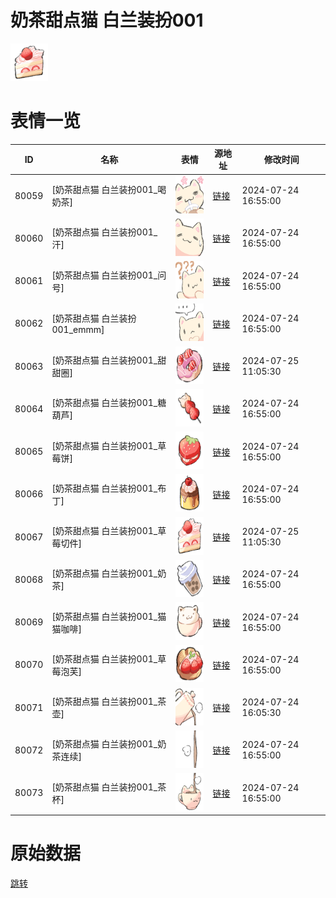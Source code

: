 # 奶茶甜点猫 白兰装扮001

<img src="./cover.png" height="60" alt="cover" />

# 表情一览

|ID|名称|表情|源地址|修改时间|
|----|----|----|----|----|
|80059|[奶茶甜点猫 白兰装扮001_喝奶茶]|<img src="./pic/080059_%5B奶茶甜点猫 白兰装扮001_喝奶茶%5D.png" height="60" alt="喝奶茶"/>|[链接](https://i0.hdslb.com/bfs/garb/2655213a8d632a6b95de5d1725adaba6bef568b9.png)|2024-07-24 16:55:00|
|80060|[奶茶甜点猫 白兰装扮001_汗]|<img src="./pic/080060_%5B奶茶甜点猫 白兰装扮001_汗%5D.png" height="60" alt="汗"/>|[链接](https://i0.hdslb.com/bfs/garb/024218a7457031946653d02bf54a6a4c439b28d7.png)|2024-07-24 16:55:00|
|80061|[奶茶甜点猫 白兰装扮001_问号]|<img src="./pic/080061_%5B奶茶甜点猫 白兰装扮001_问号%5D.png" height="60" alt="问号"/>|[链接](https://i0.hdslb.com/bfs/garb/37e3a21933f0fbdeee1098b54cabea6303e2a442.png)|2024-07-24 16:55:00|
|80062|[奶茶甜点猫 白兰装扮001_emmm]|<img src="./pic/080062_%5B奶茶甜点猫 白兰装扮001_emmm%5D.png" height="60" alt="emmm"/>|[链接](https://i0.hdslb.com/bfs/garb/32795e2fee9d25aae7386a86b8c4de4c4c24aa59.png)|2024-07-24 16:55:00|
|80063|[奶茶甜点猫 白兰装扮001_甜甜圈]|<img src="./pic/080063_%5B奶茶甜点猫 白兰装扮001_甜甜圈%5D.png" height="60" alt="甜甜圈"/>|[链接](https://i0.hdslb.com/bfs/garb/a42cf5cddf218fa45ed28d8c795a77726c027f20.png)|2024-07-25 11:05:30|
|80064|[奶茶甜点猫 白兰装扮001_糖葫芦]|<img src="./pic/080064_%5B奶茶甜点猫 白兰装扮001_糖葫芦%5D.png" height="60" alt="糖葫芦"/>|[链接](https://i0.hdslb.com/bfs/garb/a389ae9890f6516cf42f99450293aa4ba628d069.png)|2024-07-24 16:55:00|
|80065|[奶茶甜点猫 白兰装扮001_草莓饼]|<img src="./pic/080065_%5B奶茶甜点猫 白兰装扮001_草莓饼%5D.png" height="60" alt="草莓饼"/>|[链接](https://i0.hdslb.com/bfs/garb/ca7bf6332fb4522a4fde062de95e62cb362d97c2.png)|2024-07-24 16:55:00|
|80066|[奶茶甜点猫 白兰装扮001_布丁]|<img src="./pic/080066_%5B奶茶甜点猫 白兰装扮001_布丁%5D.png" height="60" alt="布丁"/>|[链接](https://i0.hdslb.com/bfs/garb/b93c56e5f1ab908e6c1c3ea0526f2b2d39b8c212.png)|2024-07-24 16:55:00|
|80067|[奶茶甜点猫 白兰装扮001_草莓切件]|<img src="./pic/080067_%5B奶茶甜点猫 白兰装扮001_草莓切件%5D.png" height="60" alt="草莓切件"/>|[链接](https://i0.hdslb.com/bfs/garb/595e71400ed49bc583c770446fbbe9d699e5789e.png)|2024-07-25 11:05:30|
|80068|[奶茶甜点猫 白兰装扮001_奶茶]|<img src="./pic/080068_%5B奶茶甜点猫 白兰装扮001_奶茶%5D.png" height="60" alt="奶茶"/>|[链接](https://i0.hdslb.com/bfs/garb/368f2376412fcdd3a93a484cfba0154e6501db0c.png)|2024-07-24 16:55:00|
|80069|[奶茶甜点猫 白兰装扮001_猫猫咖啡]|<img src="./pic/080069_%5B奶茶甜点猫 白兰装扮001_猫猫咖啡%5D.png" height="60" alt="猫猫咖啡"/>|[链接](https://i0.hdslb.com/bfs/garb/387cda0c7bc4ba86144a7b6252cf3c98ed7f90cc.png)|2024-07-24 16:55:00|
|80070|[奶茶甜点猫 白兰装扮001_草莓泡芙]|<img src="./pic/080070_%5B奶茶甜点猫 白兰装扮001_草莓泡芙%5D.png" height="60" alt="草莓泡芙"/>|[链接](https://i0.hdslb.com/bfs/garb/2699e365a5504dd93718d45636ea01b2eea76ecf.png)|2024-07-24 16:55:00|
|80071|[奶茶甜点猫 白兰装扮001_茶壶]|<img src="./pic/080071_%5B奶茶甜点猫 白兰装扮001_茶壶%5D.png" height="60" alt="茶壶"/>|[链接](https://i0.hdslb.com/bfs/garb/f2dc4fba5adc23205696c435b86cf5a208ff93c7.png)|2024-07-24 16:05:30|
|80072|[奶茶甜点猫 白兰装扮001_奶茶连续]|<img src="./pic/080072_%5B奶茶甜点猫 白兰装扮001_奶茶连续%5D.png" height="60" alt="奶茶连续"/>|[链接](https://i0.hdslb.com/bfs/garb/725fa32492da70fabf792a41ef80ae70e71bc7fb.png)|2024-07-24 16:55:00|
|80073|[奶茶甜点猫 白兰装扮001_茶杯]|<img src="./pic/080073_%5B奶茶甜点猫 白兰装扮001_茶杯%5D.png" height="60" alt="茶杯"/>|[链接](https://i0.hdslb.com/bfs/garb/5857b9970dc411ec74b33168c1aa4d901e3e5bfe.png)|2024-07-24 16:55:00|

# 原始数据

[跳转](./raw.json)

